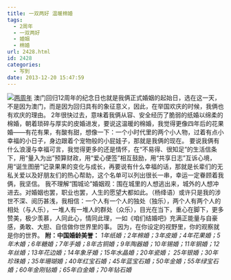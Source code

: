 ```yaml
---
title: 一双两好 温暖棉婚
tags:
  - 2周年
  - 一双两好
  - 婚姻
  - 棉婚
url: 2428.html
id: 2428
categories:
  - 写到
date: 2013-12-20 15:47:59
---
```


[![](http://photo.guolaijie.com/rooufer/uploads/2013/12/两周年.jpg "两周年")](http://photo.guolaijie.com/rooufer/uploads/2013/12/两周年.jpg) 澳门回归12周年的纪念日也就是我俩正式婚姻的起始日，选在这一天，不是因为澳门，而是因为回归具有的象征意义，因此，在举国欢庆的时候，我俩也有欢庆的理由。 2年很快过去，意味着我俩从容、安全经历了脆弱的纸婚以绵柔的棉婚，朝着琐碎与厚实的皮婚进发，要说这温暖的棉婚，我觉得更像四年后的花果婚——有花有果，有酸有甜，想像一下：一个小时代里的两个小人物，过着有点小幸福的小日子，身边跟着个宠物般的小屁娃子，那就是我俩的现在。 要说我俩有什么浪漫与幸福可言，我觉得更多的还是情怀，在“不易得、很知足”的生活信条下，用“量入为出”预算财政，用“爱心便签”相互鼓励，用“共享日志”互诉心境，用“诞生图册”记录果果的变化与成长，再要说有什么幸福的话，那就是长辈们的无私关爱以及好朋友们的热心帮助，这个名单可以列出很长一串，幸运一定眷顾着我俩，我坚信。 我不理解“围城论”婚姻观：围在城里的人想逃出来，城外的人想冲进去。对婚姻也罢，职业也罢，人生的愿望大都如此。（杨绛语）或许只是我的涉世不深、阅历甚浅，我相信：一个人有一个人的独处（独乐），两个人有两个人的相处（与人乐），一堆人有一堆人的群处（众乐），目光在当下，重心在脚下，更多赞美，极少羡慕，人同此心，情同此理，一如《咱们结婚吧》充满正能量与自豪感，勇敢、大胆、自信做你世界里的事。 因为，在你设定的视野里，你的观察就是你的世界。 **附：中国婚龄美誉：** _1年纸婚；2年棉婚；3年皮婚；4年花果婚；5年木婚；6年糖婚；7年手婚；8年古铜婚；9年陶器婚；10年锡婚；11年钢婚；12年丝婚；13年花边婚；14年象牙婚；15年水晶婚；20年瓷婚； 25年银婚；30年珍珠婚；35年珊瑚婚；40年红宝石婚；45年蓝宝石婚；50年金婚；55年绿宝石婚；60年金刚钻婚；65年白金婚；70年钻石婚_